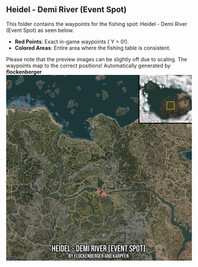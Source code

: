 ## Heidel - Demi River (Event Spot)
This folder contains the waypoints for the fishing spot: Heidel - Demi River (Event Spot) as seen below.

- **Red Points**: Exact in-game waypoints ( Y = 0!).
- **Colored Areas**: Entire area where the fishing table is consistent.

Please note that the preview images can be slightly off due to scaling. The waypoints map to the correct positions!
Automatically generated by **flockenberger**
![preview_Heidel - Demi River (Event Spot)](./Preview.webp)